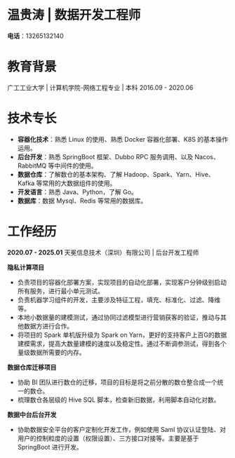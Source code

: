 # **温贵涛 | 数据开发工程师**  

**电话**：13265132140 

# **教育背景**  

广工工业大学 | 计算机学院-网络工程专业 | 本科
2016.09 - 2020.06  

# **技术专长**  

- **容器化技术**：熟悉 Linux 的使用、熟悉 Docker 容器化部署、K8S 的基本操作运用。
- **后台开发**：熟悉 SpringBoot 框架、Dubbo RPC 服务调用、以及 Nacos、RabbitMQ 等中间件的使用。
- **数据仓库**：了解数仓的基本架构、了解 Hadoop、Spark、Yarn、Hive、Kafka 等常用的大数据组件的使用。
- **开发语言**：熟悉 Java、Python，了解 Go。
- **数据库**：数据 Mysql、Redis 等常用的数据库。

# **工作经历**  

**2020.07 - 2025.01**  天冕信息技术（深圳）有限公司 | 后台开发工程师

**隐私计算项目**
- 负责项目的容器化部署方案，实现项目的自动化部署，实现客户分钟级别启动所有服务，进行最小单元测试。
- 负责机器学习组件的开发，主要涉及特征工程，填充、标准化、过滤、降维等。
- 本地小数据量的建模测试，通过协同过滤模型进行营销获客的验证，推动与其他数据方进行合作。
- 将项目的 Spark 单机版升级为 Spark on Yarn，更好的支持客户上百G的数据建模需求，提高大数量建模的速度以及稳定性。通过不断调参测试，得到各个量级数据所需要的内存。

**数据仓库迁移项目**
- 协助 BI 团队进行数仓的迁移，项目的目标是将之前分散的数仓整合成一个统一的数仓。
- 梳理数仓各层级的 Hive SQL 脚本，检查新旧数据，利用脚本自动化对数。

**数据中台后台开发**
- 协助数据安全平台的客户定制化开发工作，例如使用 Saml 协议认证登陆、对用户的控制粒度的设置（权限设置）、三方接口对接等。主要是基于 SpringBoot 进行开发。
